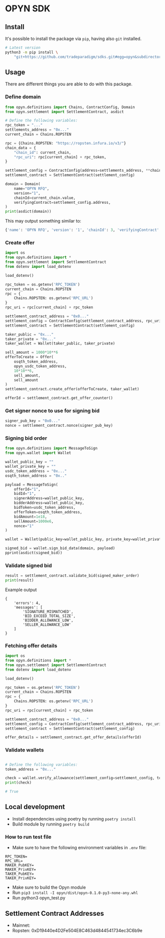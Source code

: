 # OPYN SDK

## Install

It's possible to install the package via `pip`,
having also `git` installed.

```bash
# Latest version
python3 -m pip install \
    "git+https://github.com/tradeparadigm/sdks.git#egg=opyn&subdirectory=opyn"
```

## Usage

There are different things you are able to do with this package.

### Define domain 

```python
from opyn.definitions import Chains, ContractConfig, Domain
from opyn.settlement import SettlementContract, asdict

# Define the following variables:
rpc_token = "..."
settlements_address = "0x..."
current_chain = Chains.ROPSTEN

rpc = {Chains.ROPSTEN: "https://ropsten.infura.io/v3/"}
chain_data = {
    "chain_id": current_chain,
    "rpc_uri": rpc[current_chain] + rpc_token,
}

settlement_config = ContractConfig(address=settlements_address, **chain_data)
settlement_contract = SettlementContract(settlement_config)

domain = Domain(
    name="OPYN RFQ",
    version="1",
    chainId=current_chain.value,
    verifyingContract=settlement_config.address,
)
print(asdict(domain))
```

This may output something similar to:
```python
{'name': 'OPYN RFQ', 'version': '1', 'chainId': 3, 'verifyingContract': '0x...'}
```

### Create offer

```python
import os
from opyn.definitions import *
from opyn.settlement import SettlementContract
from dotenv import load_dotenv

load_dotenv()

rpc_token = os.getenv('RPC_TOKEN')
current_chain = Chains.ROPSTEN
rpc = {
    Chains.ROPSTEN: os.getenv('RPC_URL')
}
rpc_uri = rpc[current_chain] + rpc_token

settlement_contract_address = "0x0..."
settlement_config = ContractConfig(settlement_contract_address, rpc_uri, current_chain)
settlement_contract = SettlementContract(settlement_config)

taker_public = "0x..."
taker_private = "0x..."
taker_wallet = Wallet(taker_public, taker_private)

sell_amount = 1000*10**6
offerToCreate = Offer(
    osqth_token_address,
    opyn_usdc_token_address,
    10*10**6,
    sell_amount,
    sell_amount
)
settlement_contract.create_offer(offerToCreate, taker_wallet)

offerId = settlement_contract.get_offer_counter()
```
### Get signer nonce to use for signing bid

```python
signer_pub_key = "0x0..."
nonce = settlement_contract.nonce(signer_pub_key)
```

### Signing bid order

```python
from opyn.definitions import MessageToSign
from opyn.wallet import Wallet

wallet_public_key = ""
wallet_private_key = ""
usdc_token_address = "0x..."
osqth_token_address = "0x.."

payload = MessageToSign(
    offerId="1",
    bidId="1",
    signerAddress=wallet_public_key,
    bidderAddress=wallet_public_key,
    bidToken=usdc_token_address,
    offerToken=osqth_token_address,
    bidAmount=1e18,
    sellAmount=1000e6,
    nonce="1"
)

wallet = Wallet(public_key=wallet_public_key, private_key=wallet_private_key)

signed_bid = wallet.sign_bid_data(domain, payload)
pprint(asdict(signed_bid))
```

### Validate signed bid

```python
result = settlement_contract.validate_bid(signed_maker_order)
print(result)
```

Example output
```
{
    'errors': 4, 
    'messages': [
        'SIGNATURE_MISMATCHED', 
        'BID_EXCEED_TOTAL_SIZE', 
        'BIDDER_ALLOWANCE_LOW', 
        'SELLER_ALLOWANCE_LOW'
    ]                       
}
```                                                         

### Fetching offer details

```python
import os
from opyn.definitions import *
from opyn.settlement import SettlementContract
from dotenv import load_dotenv

load_dotenv()

rpc_token = os.getenv('RPC_TOKEN')
current_chain = Chains.ROPSTEN
rpc = {
    Chains.ROPSTEN: os.getenv('RPC_URL')
}
rpc_uri = rpc[current_chain] + rpc_token

settlement_contract_address = "0x0..."
settlement_config = ContractConfig(settlement_contract_address, rpc_uri, current_chain)
settlement_contract = SettlementContract(settlement_config)

offer_details = settlement_contract.get_offer_details(offerId)
```

### Validate wallets

```python

# Define the following variables:
token_address = "0x..."

check = wallet.verify_allowance(settlement_config=settlement_config, token_address=token_address)
print(check)

# True
```

## Local development

- Install dependencies using poetry by running `poetry install`
- Build module by running `poetry build`

### How to run test file

- Make sure to have the following environment variables in `.env` file:
```
RPC_TOKEN=
RPC_URL=
MAKER_PubKEY=
MAKER_PrivKEY=
TAKER_PubKEY=
TAKER_PrivKEY=
```
- Make sure to build the Opyn module
- Run `pip3 install -I opyn/dist/opyn-0.1.0-py3-none-any.whl`
- Run python3 opyn_test.py

## Settlement Contract Addresses

- Mainnet:
- Ropsten: 0xD19440e4D2Fe504E8C463d4844541734ec3C6b9e